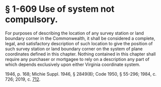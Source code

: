 # § 1-609 Use of system not compulsory.

<p>For purposes of describing the location of any survey station or land boundary corner in the Commonwealth, it shall be considered a complete, legal, and satisfactory description of such location to give the position of such survey station or land boundary corner on the system of plane coordinates defined in this chapter. Nothing contained in this chapter shall require any purchaser or mortgagee to rely on a description any part of which depends exclusively upon either Virginia coordinate system.</p><p>1946, p. 168; Michie Suppl. 1946, § 2849(8); Code 1950, § 55-296; 1984, c. 726; 2019, c. <a href='http://lis.virginia.gov/cgi-bin/legp604.exe?191+ful+CHAP0712'>712</a>.</p>